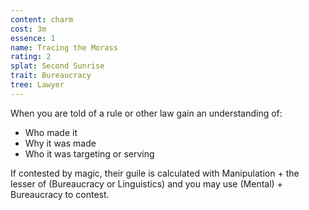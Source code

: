 ```yaml
---
content: charm
cost: 3m
essence: 1
name: Tracing the Morass
rating: 2
splat: Second Sunrise
trait: Bureaucracy
tree: Lawyer
---
```


When you are told of a rule or other law gain an understanding of:

* Who made it
* Why it was made
* Who it was targeting or serving

If contested by magic, their guile is calculated with Manipulation + the lesser of (Bureaucracy or Linguistics) and you may use (Mental) + Bureaucracy to contest.
